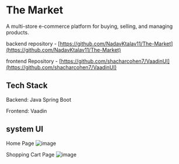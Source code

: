 # The Market

A multi-store e-commerce platform for buying, selling, and managing products. 

backend repository - [https://github.com/NadavKtalav11/The-Market](https://github.com/NadavKtalav11/The-Market)

frontend Repository - [https://github.com/shacharcohen7/VaadinUI](https://github.com/shacharcohen7/VaadinUI)

## Tech Stack
Backend: Java Spring Boot

Frontend: Vaadin


## system UI
Home Page
![image](https://github.com/user-attachments/assets/784dd6ea-824e-4498-8dc7-cf98707f82bb)

Shopping Cart Page
![image](https://github.com/user-attachments/assets/e0499e76-945e-426f-8b00-cd8ac0b25b10)
